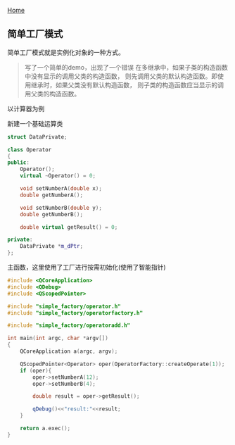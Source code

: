 [Home](../README.md)

## 简单工厂模式

简单工厂模式就是实例化对象的一种方式。

>写了一个简单的demo，出现了一个错误
在多继承中，如果子类的构造函数中没有显示的调用父类的构造函数，
则先调用父类的默认构造函数。即使用继承时，如果父类没有默认构造函数，
则子类的构造函数应当显示的调用父类的构造函数。

以计算器为例

新建一个基础运算类

```C++
struct DataPrivate;

class Operator
{
public:
    Operator();
    virtual ~Operator() = 0;

    void setNumberA(double x);
    double getNumberA();

    void setNumberB(double y);
    double getNumberB();

    double virtual getResult() = 0;

private:
    DataPrivate *m_dPtr;
};
```

主函数，这里使用了工厂进行按需初始化(使用了智能指针)
```C++
#include <QCoreApplication>
#include <QDebug>
#include <QScopedPointer>

#include "simple_factory/operator.h"
#include "simple_factory/operatorfactory.h"

#include "simple_factory/operatoradd.h"

int main(int argc, char *argv[])
{
    QCoreApplication a(argc, argv);

    QScopedPointer<Operator> oper(OperatorFactory::createOperate(1));
    if (oper){
        oper->setNumberA(12);
        oper->setNumberB(4);

        double result = oper->getResult();

        qDebug()<<"result:"<<result;
    }

    return a.exec();
}
```